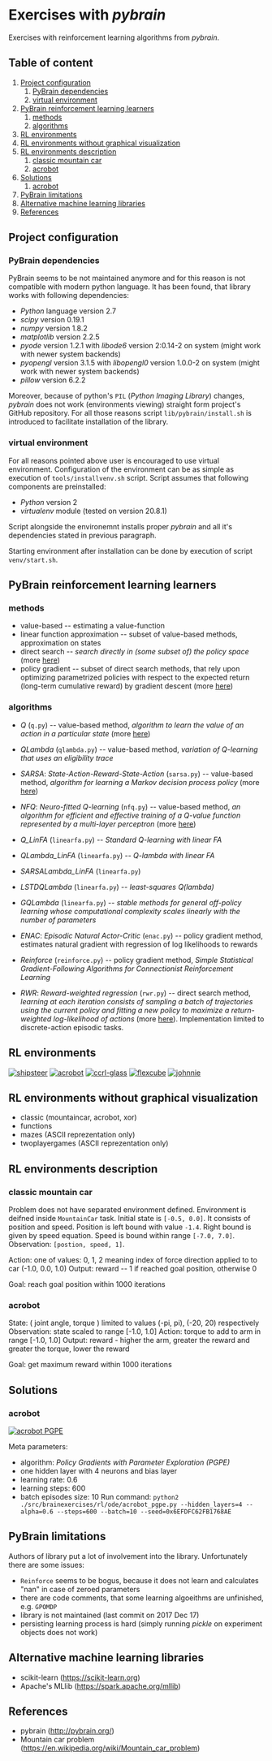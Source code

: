 # Exercises with *pybrain*

Exercises with reinforcement learning algorithms from *pybrain*.


## Table of content

 1. [Project configuration](#project_configuration)
     1. [PyBrain dependencies](#pybrain_dependencies)
     2. [virtual environment](#virtual_env_conf)
 2. [PyBrain reinforcement learning learners](#pybrain_learners)
     1. [methods](#learning_methods)
     2. [algorithms](#learning_algorithms)
 3. [RL environments](#rl_envs_preview)
 4. [RL environments without graphical visualization](#rl_novis_envs_preview)
 5. [RL environments description](#envs_description)
     1. [classic mountain car](#classic_mountain)
     2. [acrobot](#env_acrobot)
 6. [Solutions](#solutions)
     1. [acrobot](#solution_acrobot)
 7. [PyBrain limitations](#pybrain_limitations)
 8. [Alternative machine learning libraries](#alternative_libs)
 9. [References](#references)


## <a name="project_configuration"></a>Project configuration

### <a name="pybrain_dependencies"></a>PyBrain dependencies

PyBrain seems to be not maintained anymore and for this reason is not compatible with modern python language. It has been found, that library works with following dependencies:
- *Python* language version 2.7
- *scipy* version 0.19.1
- *numpy* version 1.8.2
- *matplotlib* version 2.2.5
- *pyode* version 1.2.1 with *libode6* version 2:0.14-2 on system (might work with newer system backends)
- *pyopengl* version 3.1.5 with *libopengl0* version 1.0.0-2 on system (might work with newer system backends)
- *pillow* version 6.2.2

Moreover, because of python's `PIL` (*Python Imaging Library*) changes, *pybrain* does not work (environments viewing) straight form project's GitHub repository. For all those reasons script `lib/pybrain/install.sh` is introduced to facilitate installation of the library.

### <a name="virtual_env"></a>virtual environment

For all reasons pointed above user is encouraged to use virtual environment. Configuration of the environment can be as simple as execution of `tools/installvenv.sh` script. Script assumes that following components are preinstalled:
- *Python* version 2
- *virtualenv* module (tested on version 20.8.1)

Script alongside the environemnt installs proper *pybrain* and all it's dependencies stated in previous paragraph.

Starting environment after installation can be done by execution of script `venv/start.sh`. 


## <a name="pybrain_learners"></a>PyBrain reinforcement learning learners

### <a name="learning_methods"></a>methods

- value-based -- estimating a value-function
- linear function approximation -- subset of value-based methods, approximation on states 
- direct search -- *search directly in (some subset of) the policy space* (more [here](https://en.wikipedia.org/wiki/Reinforcement_learning#Direct_policy_search))
- policy gradient -- subset of direct search methods, that rely upon optimizing parametrized policies with respect to the expected return (long-term cumulative reward) by gradient descent (more [here](http://www.scholarpedia.org/article/Policy_gradient_methods))

### <a name="learning_algorithms"></a>algorithms

- *Q* (`q.py`) -- value-based method, *algorithm to learn the value of an action in a particular state* (more [here](https://en.wikipedia.org/wiki/Q-learning))
- *QLambda* (`qlambda.py`) -- value-based method, *variation of Q-learning that uses an eligibility trace*
- *SARSA*: *State-Action-Reward-State-Action* (`sarsa.py`) -- value-based method, *algorithm for learning a Markov decision process policy* (more [here](https://en.wikipedia.org/wiki/State%E2%80%93action%E2%80%93reward%E2%80%93state%E2%80%93action))
- *NFQ*: *Neuro-fitted Q-learning* (`nfq.py`) -- value-based method, *an algorithm for efficient and effective training of a Q-value function represented by a multi-layer perceptron* (more [here](https://ml.informatik.uni-freiburg.de/former/_media/publications/rieecml05.pdf))

- *Q_LinFA* (`linearfa.py`) -- *Standard Q-learning with linear FA*
- *QLambda_LinFA* (`linearfa.py`) -- *Q-lambda with linear FA*
- *SARSALambda_LinFA* (`linearfa.py`)
- *LSTDQLambda* (`linearfa.py`) -- *least-squares Q(lambda)*
- *GQLambda* (`linearfa.py`) -- *stable methods for general off-policy learning whose computational complexity scales linearly with the number of parameters*

- *ENAC*: *Episodic Natural Actor-Critic* (`enac.py`) -- policy gradient method, estimates natural gradient with regression of log likelihoods to rewards
- *Reinforce* (`reinforce.py`) -- policy gradient method, *Simple Statistical Gradient-Following Algorithms for Connectionist Reinforcement Learning*
- *RWR*: *Reward-weighted regression* (`rwr.py`) -- direct search method, *learning at each iteration consists of sampling a batch of trajectories using the current policy and fitting a new policy to maximize a return-weighted log-likelihood of actions* (more [here](https://arxiv.org/abs/2107.09088)). Implementation limited to discrete-action episodic tasks.


## <a name="rl_envs_preview"></a>RL environments

[![shipsteer](doc/env/shipsteer-small.png "shipsteer")](doc/env/shipsteer-big.png)
[![acrobot](doc/env/acrobot-small.png "acrobot")](doc/env/acrobot-big.png)
[![ccrl-glass](doc/env/ccrl-glass-small.png "ccrl-glass")](doc/env/ccrl-glass-big.png)
[![flexcube](doc/env/flexcube-small.png "flexcube")](doc/env/flexcube-big.png)
[![johnnie](doc/env/johnnie-small.png "johnnie")](doc/env/johnnie-big.png)


## <a name="rl_novis_envs_preview"></a>RL environments without graphical visualization

- classic (mountaincar, acrobot, xor)
- functions
- mazes (ASCII reprezentation only)
- twoplayergames (ASCII reprezentation only)


## <a name="envs_description"></a>RL environments description

### <a name="classic_mountain"></a>classic mountain car

Problem does not have separated environment defined. Environment is deifned inside `MountainCar` task.
Initial state is `[-0.5, 0.0]`. It consists of position and speed. Position is left bound with value `-1.4`. Right bound is given by speed equation. Speed is bound within range `[-7.0, 7.0]`.
Observation: `[postion, speed, 1]`.

Action: one of values: 0, 1, 2 meaning index of force direction applied to to car (-1.0, 0.0, 1.0)
Output: reward -- 1 if reached goal position, otherwise 0

Goal: reach goal position within 1000 iterations


### <a name="env_acrobot"></a>acrobot

State: ( joint angle, torque ) limited to values (-pi, pi), (-20, 20) respectively
Observation: state scaled to range [-1.0, 1.0]
Action: torque to add to arm in range [-1.0, 1.0]
Output: reward - higher the arm, greater the reward and greater the torque, lower the reward

Goal: get maximum reward within 1000 iterations


## <a name="solutions"></a>Solutions

### <a name="solution_acrobot"></a>acrobot

[![acrobot PGPE](doc/solution/acrobot_pgpe.png "acrobot PGPE")](doc/solution/acrobot_pgpe-big.png)

Meta parameters:
- algorithm: *Policy Gradients with Parameter Exploration (PGPE)*
- one hidden layer with 4 neurons and bias layer
- learning rate: 0.6
- learning steps: 600
- batch episodes size: 10
Run command: `python2 ./src/brainexercises/rl/ode/acrobot_pgpe.py --hidden_layers=4 --alpha=0.6 --steps=600 --batch=10 --seed=0x6EFDFC62FB1768AE`


## <a name="pybrain_limitations"></a>PyBrain limitations

Authors of library put a lot of involvement into the library. Unfortunately there are some issues:
- `Reinforce` seems to be bogus, because it does not learn and calculates "nan" in case of zeroed parameters
- there are code comments, that some learning algoeithms are unfinished, e.g. `GPOMDP`
- library is not maintained (last commit on 2017 Dec 17)
- persisting learning process is hard (simply running *pickle* on experiment objects does not work)


## <a name="alternative_libs"></a>Alternative machine learning libraries

- scikit-learn (https://scikit-learn.org) 
- Apache's MLlib (https://spark.apache.org/mllib)


## <a name="references"></a>References

- pybrain (http://pybrain.org/)
- Mountain car problem (https://en.wikipedia.org/wiki/Mountain_car_problem)

